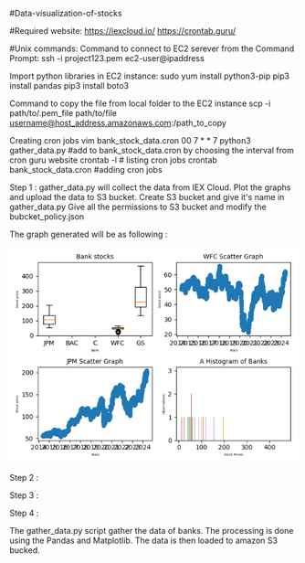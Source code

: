 #Data-visualization-of-stocks

#Required website:
https://iexcloud.io/
https://crontab.guru/

#Unix commands:
Command to connect to EC2 serever from the Command Prompt:
ssh -i project123.pem ec2-user@ipaddress

Import python libraries in EC2 instance:
sudo yum install python3-pip
pip3 install pandas
pip3 install boto3

Command to copy the file from local folder to the EC2 instance
scp -i path/to/.pem_file path/to/file   username@host_address.amazonaws.com:/path_to_copy

Creating cron jobs
vim bank_stock_data.cron
00 7 * * 7 python3 gather_data.py #add to bank_stock_data.cron by choosing the interval from cron guru website
crontab -l  # listing cron jobs
crontab bank_stock_data.cron  #adding cron jobs


Step 1 : 
gather_data.py will collect the data from IEX Cloud. Plot the graphs and upload the data to S3 bucket.
Create S3 bucket and give it's name in gather_data.py
Give all the permissions to S3 bucket and modify the bubcket_policy.json 

The graph generated will be as following :

![alt text](bank_data.png)

Step 2 :

Step 3 :

Step 4 :

















The gather_data.py script gather the data of banks. The processing is done using the Pandas and Matplotlib. The data is then loaded to amazon S3 bucked.

